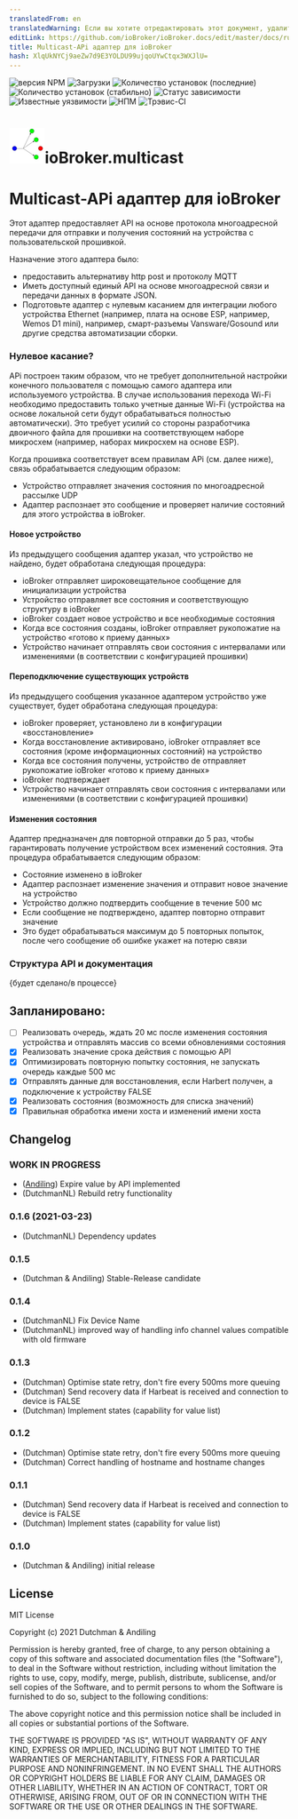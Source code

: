 ```yaml
---
translatedFrom: en
translatedWarning: Если вы хотите отредактировать этот документ, удалите поле «translatedFrom», в противном случае этот документ будет снова автоматически переведен
editLink: https://github.com/ioBroker/ioBroker.docs/edit/master/docs/ru/adapterref/iobroker.multicast/README.md
title: Multicast-APi адаптер для ioBroker
hash: XlqUkNYCj9aeZw7d9E3YOLDU99ujqoUYwCtqx3WXJlU=
---
```

![версия NPM](http://img.shields.io/npm/v/iobroker.multicast.svg)
![Загрузки](https://img.shields.io/npm/dm/iobroker.multicast.svg)
![Количество установок (последние)](http://iobroker.live/badges/multicast-installed.svg)
![Количество установок (стабильно)](http://iobroker.live/badges/multicast-stable.svg)
![Статус зависимости](https://img.shields.io/david/DrozmotiX/ioBroker.multicast.svg)
![Известные уязвимости](https://snyk.io/test/github/DrozmotiX/ioBroker.multicast/badge.svg)
![НПМ](https://nodei.co/npm/ioBroker.multicast.png?downloads=true)
![Трэвис-CI](http://img.shields.io/travis/DrozmotiX/ioBroker.multicast/master.svg)

<h1>

<img  src="admin/multicast.png"  width="64" alt=""/>ioBroker.multicast

</h1>

# Multicast-APi адаптер для ioBroker
Этот адаптер предоставляет API на основе протокола многоадресной передачи для отправки и получения состояний на устройства с пользовательской прошивкой.

Назначение этого адаптера было:

* предоставить альтернативу http post и протоколу MQTT
* Иметь доступный единый API на основе многоадресной связи и передачи данных в формате JSON.
* Подготовьте адаптер с нулевым касанием для интеграции любого устройства Ethernet (например, плата на основе ESP, например, Wemos D1 mini), например, смарт-разъемы Vansware/Gosound или другие средства автоматизации сборки.

### Нулевое касание?
APi построен таким образом, что не требует дополнительной настройки конечного пользователя с помощью самого адаптера или используемого устройства.
В случае использования перехода Wi-Fi необходимо предоставить только учетные данные Wi-Fi (устройства на основе локальной сети будут обрабатываться полностью автоматически).
Это требует усилий со стороны разработчика двоичного файла для прошивки на соответствующем наборе микросхем (например, наборах микросхем на основе ESP).

Когда прошивка соответствует всем правилам APi (см. далее ниже), связь обрабатывается следующим образом:

* Устройство отправляет значения состояния по многоадресной рассылке UDP
* Адаптер распознает это сообщение и проверяет наличие состояний для этого устройства в ioBroker.

#### Новое устройство
Из предыдущего сообщения адаптер указал, что устройство не найдено, будет обработана следующая процедура:

* ioBroker отправляет широковещательное сообщение для инициализации устройства
* Устройство отправляет все состояния и соответствующую структуру в ioBroker
* ioBroker создает новое устройство и все необходимые состояния
* Когда все состояния созданы, ioBroker отправляет рукопожатие на устройство «готово к приему данных»
* Устройство начинает отправлять свои состояния с интервалами или изменениями (в соответствии с конфигурацией прошивки)

#### Переподключение существующих устройств
Из предыдущего сообщения указанное адаптером устройство уже существует, будет обработана следующая процедура:

* ioBroker проверяет, установлено ли в конфигурации «восстановление»
* Когда восстановление активировано, ioBroker отправляет все состояния (кроме информационных состояний) на устройство
* Когда все состояния получены, устройство de отправляет рукопожатие ioBroker «готово к приему данных»
* ioBroker подтверждает
* Устройство начинает отправлять свои состояния с интервалами или изменениями (в соответствии с конфигурацией прошивки)

#### Изменения состояния
Адаптер предназначен для повторной отправки до 5 раз, чтобы гарантировать получение устройством всех изменений состояния. Эта процедура обрабатывается следующим образом:

* Состояние изменено в ioBroker
* Адаптер распознает изменение значения и отправит новое значение на устройство
* Устройство должно подтвердить сообщение в течение 500 мс
* Если сообщение не подтверждено, адаптер повторно отправит значение
* Это будет обрабатываться максимум до 5 повторных попыток, после чего сообщение об ошибке укажет на потерю связи

### Структура API и документация
{будет сделано/в процессе}

## Запланировано:
* [ ] Реализовать очередь, ждать 20 мс после изменения состояния устройства и отправлять массив со всеми обновлениями состояния
* [x] Реализовать значение срока действия с помощью API
* [x] Оптимизировать повторную попытку состояния, не запускать очередь каждые 500 мс
* [x] Отправлять данные для восстановления, если Harbert получен, а подключение к устройству FALSE
* [x] Реализовать состояния (возможность для списка значений)
* [x] Правильная обработка имени хоста и изменений имени хоста

## Changelog
<!--
    Placeholder for the next version (at the beginning of the line):
    ### __WORK IN PROGRESS__
-->

### __WORK IN PROGRESS__
* ([Andiling](https://github.com/andiling)) Expire value by API implemented
* (DutchmanNL) Rebuild retry functionality

### 0.1.6 (2021-03-23)
* (DutchmanNL) Dependency updates

### 0.1.5
* (Dutchman & Andiling) Stable-Release candidate

### 0.1.4
* (DutchmanNL) Fix Device Name
* (DutchmanNL) improved way of handling info channel values compatible with old firmware

### 0.1.3
* (Dutchman) Optimise state retry, don't fire every 500ms more queuing
* (Dutchman) Send recovery data if Harbeat is received and connection to device is FALSE
* (Dutchman) Implement states (capability for value list)

### 0.1.2
* (Dutchman) Optimise state retry, don't fire every 500ms more queuing
* (Dutchman) Correct handling of hostname and hostname changes

### 0.1.1
* (Dutchman) Send recovery data if Harbeat is received and connection to device is FALSE
* (Dutchman) Implement states (capability for value list)

### 0.1.0

* (Dutchman & Andiling) initial release

## License

MIT License

Copyright (c) 2021 Dutchman & Andiling

Permission is hereby granted, free of charge, to any person obtaining a copy
of this software and associated documentation files (the "Software"), to deal
in the Software without restriction, including without limitation the rights
to use, copy, modify, merge, publish, distribute, sublicense, and/or sell
copies of the Software, and to permit persons to whom the Software is
furnished to do so, subject to the following conditions:

The above copyright notice and this permission notice shall be included in all
copies or substantial portions of the Software.

THE SOFTWARE IS PROVIDED "AS IS", WITHOUT WARRANTY OF ANY KIND, EXPRESS OR
IMPLIED, INCLUDING BUT NOT LIMITED TO THE WARRANTIES OF MERCHANTABILITY,
FITNESS FOR A PARTICULAR PURPOSE AND NONINFRINGEMENT. IN NO EVENT SHALL THE
AUTHORS OR COPYRIGHT HOLDERS BE LIABLE FOR ANY CLAIM, DAMAGES OR OTHER
LIABILITY, WHETHER IN AN ACTION OF CONTRACT, TORT OR OTHERWISE, ARISING FROM,
OUT OF OR IN CONNECTION WITH THE SOFTWARE OR THE USE OR OTHER DEALINGS IN THE
SOFTWARE.
